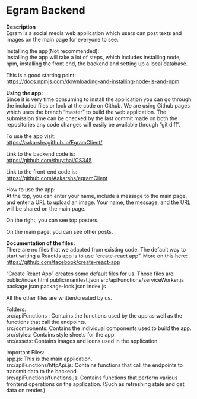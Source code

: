 # Egram Backend

**Description**  
Egram is a social media web application which users can post texts and images on the main page for everyone to see. 

Installing the app(Not recommended):  
Installing the app will take a lot of steps, which includes installing node, npm, installing the front end, the backend and setting up a local database.

This is a good starting point:  
https://docs.npmjs.com/downloading-and-installing-node-js-and-npm

**Using the app:**  
Since it is very time consuming to install the application you can go through the included files or look at the code on Github. We are using Github pages which uses the branch “master” to build the web application. The submission time can be checked by the last commit made on both the repositories any code changes will easily be available through “git diff”.

To use the app visit:  
https://aakarshs.github.io/EgramClient/

Link to the backend code is:  
https://github.com/thuythai/CS345

Link to the front-end code is:  
https://github.com/Aakarshs/egramClient

How to use the app:  
At the top, you can enter your name, include a message to the main page, and enter a URL to upload an image. Your name, the message, and the URL will be shared on the main page.

On the right, you can see top posters.

On the main page, you can see other posts.

**Documentation of the files:**    
There are no files that we adapted from existing code.
The default way to start writing a ReactJs app is to use “create-react app”. More on this here:
https://github.com/facebook/create-react-app

“Create React App” creates some default files for us. Those files are:  
public/index.html
public/manifest.json
src/apiFunctions/serviceWorker.js
package.json
package-lock.json
index.js

All the other files are written/created by us.

Folders:  
src/apiFunctions : Contains the functions used by the app as well as the functions that call the endpoints.  
src/components: Contains the individual components used to build the app.  
src/styles: Contains style sheets for the app.   
src/assets: Contains images and icons used in the application.  

Important Files:  
app.js: This is the main application.  
src/apiFunctions/httpApi.js: Contains functions that call the endpoints to transmit data to the backend.  
src/apiFunctions/functions.js: Contains functions that perform various frontend operations on the application. (Such as refreshing state and get data on render.)  


